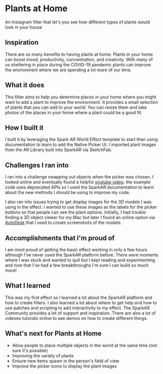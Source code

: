 # Plants at Home
 An Instagram filter that let's you see how different types of plants would look in your house
 
## Inspiration

There are so many benefits to having plants at home. Plants in your home can boost mood, productivity, concentration, and creativity. With many of us sheltering in place during the COVID-19 pandemic plants can improve the environment where we are spending a lot more of our time.

## What it does

This filter aims to help you determine places in your home where you might want to add a plant to improve the environment. It provides a small selection of plants that you can add to your world. You can resize them and take photos of the places in your home where a plant could be a good fit. 

## How I built it

I built it by leveraging the Spark AR World Effect template to start then using documentation to learn to add the Native Picker UI. I imported plant images from the AR Library built into SparkAR via SketchFab.

## Challenges I ran into

I ran into a challenge swapping out objects when the picker was chosen. I looked online and eventually found a helpful [youtube video](https://www.youtube.com/watch?v=jRD2hMQpIr0&t=688s). the example code uses deprecated APIs so I used the SparkAR documentation to learn about the new methods I should be using to improve my code.

I also ran into issues trying to get display images for the 3D models I was using in the effect. I wanted to use these images as the labels for the picker buttons so that people can see the plant options. Initially, I had trouble finding a 3D object viewer for my Mac but later I found an online option via [AutoDesk](https://viewer.autodesk.com/designviews) that I used to create screenshots of the models.

## Accomplishments that I'm proud of

I am most proud of getting the basic effect working in only a few hours although I've never used the SparkAR platform before. There were moments where I was stuck and wanted to quit but I kept reading and experimenting and now that I've had a few breakthroughs I'm sure I can build so much more!

## What I learned

This was my first effect so I learned a lot about the SparkAR platform and how to create filters. I also learned a lot about where to get help and how to use patches and scripting to add interactivity to my effect. The SparkAR  Community provides a lot of support and inspiration. There are also a lot of videoes tutorials online to see demos on how to create different things.

## What's next for Plants at Home

- Allow people to place multiple objects in the world at the same time (not sure it's possible)
- Improving the variety of plants
- Ensure new items spawn in the person's field of view
- Improve the picker icons to display the plant images

